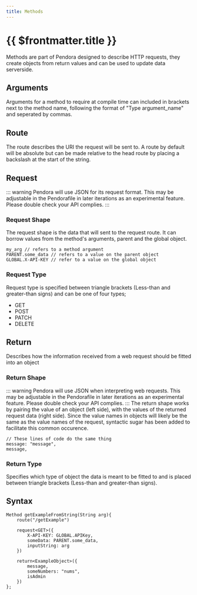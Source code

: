 ```yaml
---
title: Methods
---
```


# {{ $frontmatter.title }}

Methods are part of Pendora designed to describe HTTP requests, they create objects from return values and can be used to update data serverside.

## Arguments
Arguments for a method to require at compile time can included in brackets next to the method name, following the format of "Type argument_name" and seperated by commas.

## Route
The route describes the URI the request will be sent to. A route by default will be absolute but can be made relative to the head route by placing a backslash at the start of the string.

## Request
::: warning
Pendora will use JSON for its request format. This may be adjustable in the Pendorafile in later iterations as an experimental feature. Please double check your API complies.
:::
### Request Shape
The request shape is the data that will sent to the request route. It can borrow values from the method's arguments, parent and the global object.
```
my_arg // refers to a method argument
PARENT.some_data // refers to a value on the parent object
GLOBAL.X-API-KEY // refer to a value on the global object
```
### Request Type
Request type is specified between triangle brackets (Less-than and greater-than signs) and can be one of four types;
- GET
- POST
- PATCH
- DELETE

## Return
Describes how the information received from a web request should be fitted into an object
### Return Shape
::: warning
Pendora will use JSON when interpreting web requests. This may be adjustable in the Pendorafile in later iterations as an experimental feature. Please double check your API complies.
:::
The return shape works by pairing the value of an object (left side), with the values of the returned request data (right side). Since the value names in objects will likely be the same as the value names of the request, syntactic sugar has been added to facilitate this common occurence.
```
// These lines of code do the same thing
message: "message",
message,
```
### Return Type
Specifies which type of object the data is meant to be fitted to and is placed between triangle brackets (Less-than and greater-than signs).

## Syntax
```
Method getExampleFromString(String arg){
    route("/getExample")
    
    request<GET>({
        X-API-KEY: GLOBAL.APIKey,
        someData: PARENT.some_data,
        inputString: arg
    })
    
    return<ExampleObject>({
        message,
        someNumbers: "nums",
        isAdmin
    })
};
```
